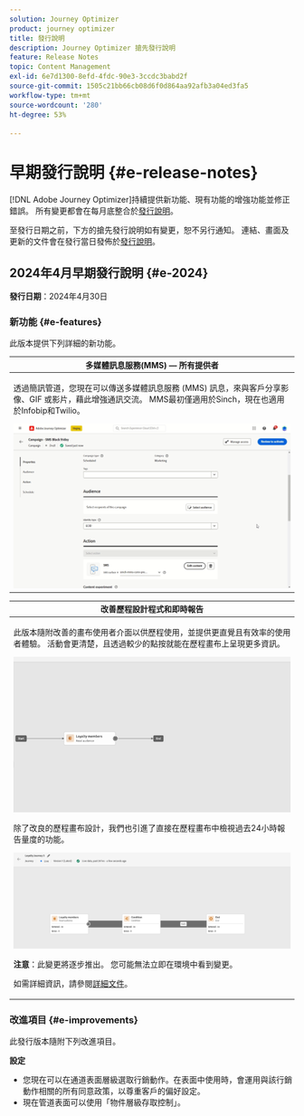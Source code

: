 ```yaml
---
solution: Journey Optimizer
product: journey optimizer
title: 發行說明
description: Journey Optimizer 搶先發行說明
feature: Release Notes
topic: Content Management
exl-id: 6e7d1300-8efd-4fdc-90e3-3ccdc3babd2f
source-git-commit: 1505c21bb66cb08d6f0d864aa92afb3a04ed3fa5
workflow-type: tm+mt
source-wordcount: '280'
ht-degree: 53%

---
```


# 早期發行說明 {#e-release-notes}

[!DNL Adobe Journey Optimizer]持續提供新功能、現有功能的增強功能並修正錯誤。 所有變更都會在每月底整合於[發行說明](release-notes.md)。

至發行日期之前，下方的搶先發行說明如有變更，恕不另行通知。 連結、畫面及更新的文件會在發行當日發佈於[發行說明](release-notes.md)。

## 2024年4月早期發行說明 {#e-2024}

**發行日期**：2024年4月30日

### 新功能 {#e-features}

此版本提供下列詳細的新功能。

<!--table>
<thead>
<tr>
<th><strong>Business rules - Private Beta</strong><br/></th>
</tr>
</thead>
<tbody>
<tr>
<td>
<p>It is now possible to create and apply rule sets to your marketing communications.  </p>
</td>
</tr>
</tbody>
</table-->

<!--table>
<thead>
<tr>
<th><strong>Experience Decisioning - Limited Availability</strong><br/></th>
</tr>
</thead>
<tbody>
<tr>
<td>
<p>Experience Decisioning simplifies personalization by offering a centralized catalog of marketing offers known as 'decision items' and a sophisticated decision engine. This engine leverages rules and ranking criteria to select and present the most relevant decision items to each individual.</p>
<p>These decision items are seamlessly integrated into a wide range of inbound surfaces through the new code-based experience channel, now accessible within Journey Optimizer campaigns. Experience Decisioning decision policies are available for use in code-based experience campaigns only.</p>
<p>Experience Decisioning is currently only available for a set of organizations (Limited Availability). To gain access, contact your Adobe representative.</p>
</td>
</tr>
</tbody>
</table-->

<!--table>
<thead>
<tr>
<th><strong>Personalization - Local Lookups - Multi-Entity Support - Beta</strong><br/></th>
</tr>
</thead>
<tbody>
<tr>
<td>
<p>TBD</p>
</td>
</tr>
</tbody>
</table-->

<table>
<thead>
<tr>
<th><strong>多媒體訊息服務(MMS) — 所有提供者</strong><br/></th>
</tr>
</thead>
<tbody>
<tr>
<td>
<p>透過簡訊管道，您現在可以傳送多媒體訊息服務 (MMS) 訊息，來與客戶分享影像、GIF 或影片，藉此增強通訊交流。 MMS最初僅適用於Sinch，現在也適用於Infobip和Twilio。</p>
<img src="assets/do-not-localize/mms.gif"/>
</td>
</tr>
</tbody>
</table>

<table>
<thead>
<tr>
<th><strong>改善歷程設計程式和即時報告</strong><br/></th>
</tr>
</thead>
<tbody>
<tr>
<td>
<p>此版本隨附改善的畫布使用者介面以供歷程使用，並提供更直覺且有效率的使用者體驗。 活動會更清楚，且透過較少的點按就能在歷程畫布上呈現更多資訊。</p>
<img src="assets/new-canvas3.gif"/>
<p>除了改良的歷程畫布設計，我們也引進了直接在歷程畫布中檢視過去24小時報告量度的功能。 </p>
<img src="assets/new-canvas6bis.png"/>
<p><strong>注意</strong>：此變更將逐步推出。 您可能無法立即在環境中看到變更。</p>
<p>如需詳細資訊，請參閱<a href="new-canvas.md">詳細文件</a>。</p>
</td>
</tr>
</tbody>
</table>

<!-- table>
<thead>
<tr>
<th><strong>AI Assistant - Experience Variant Generation - Beta</strong><br/></th>
</tr>
</thead>
<tbody>
<tr>
<td>
<p>Once you have created and personalized your message, take your content to the next level with the AI assistant. You can now use the AI assistant to optimize your message's impact by experimenting with different main titles, and images. Each variant is managed as a unique Treatment, to measure and compare which title effectively generates more clicks.</p>
</td>
</tr>
</tbody>
</table-->

<!--table>
<thead>
<tr>
<th><strong>IP Warmup Workflow - LA</strong><br/></th>
</tr>
</thead>
<tbody>
<tr>
<td>
<p>You can now easily perform IP warmup workflows directly from the Journey Optimizer interface in a standardized and efficient way that follows the best practices for optimal deliverability.</p>
</td>
</tr>
</tbody>
</table-->

<!--table>
<thead>
<tr>
<th><strong>Email Surface Personalization - Private beta </strong><br/></th>
</tr>
</thead>
<tbody>
<tr>
<td>
<p>You can now define dynamic subdomains and personalized header parameters when creating email channel surfaces, for increased flexibility and control over your email settings.</p>
</td>
</tr>
</tbody>
</table-->

### 改進項目 {#e-improvements}

此發行版本隨附下列改進項目。

<!--
* **Experience Decisioning + Code-based experiences (LA)**: You can now leverage the Experience decisioning feature to use decision items in your code-based campaigns. Note: The Code-based experience channel and Experience decisioning are not available for organizations that have purchased the Adobe Healthcare Shield and Privacy and Security Shield add-on offerings.
-->
<!--
* **Expression Fragments supported for Web and In-App**: Expression fragments are now available for the Web and In-app channels. 
-->


<!--
* **DULE for AJO Channel Surface**: It is now possible to apply a label on certain profile attributes to restrict their usage inside a channel surface through marketing actions.
-->


<!--
* **List-Unsubscribe updates**: Following on the recent Gmail and Yahoo announcements for bulk senders, Journey Optimizer supports the "post/1-click" List-Unsubscribe option. 
-->

<!--
**Decision management** 

* The **Change log** tab allowing you to see all the changes that have been made to an offer or a decision has been removed. Changes related to offers and decisions can now be seen in the **Audits** menu.

**Experience decisionning**

From beta to LA, the following improvements that have been added:

* You can now leverage context data from Adobe Experience Platform in your decision rules using the **Context data** tab.  
* A new "Manage Experience decisions" permission is now available for the Decision Management resource. It allows you to manage rights related to Experience Decisioning.   
* You can now add multiple capping rules for a given decision item in Experience Decisioning. This allows you to increase the level of control over the way offers are sent.
* You can now create custom reporting dashboards of Experience Decisioning campaigns using [!DNL Customer Journey Analytics].
-->



**設定**

* 您現在可以在通道表面層級選取行銷動作。在表面中使用時，會運用與該行銷動作相關的所有同意政策，以尊重客戶的偏好設定。
* 現在管道表面可以使用「物件層級存取控制」。

